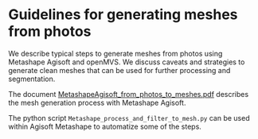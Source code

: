 # Guidelines for generating meshes from photos

We describe typical steps to generate meshes from photos using Metashape Agisoft and openMVS. We discuss caveats and strategies to generate clean meshes that can be used for further processing and segmentation.

The document [MetashapeAgisoft_from_photos_to_meshes.pdf](MetashapeAgisoft_from_photos_to_meshes.pdf) describes the mesh generation process with Metashape Agisoft.

The python script `Metashape_process_and_filter_to_mesh.py` can be used within Agisoft Metashape to automatize some of the steps.

